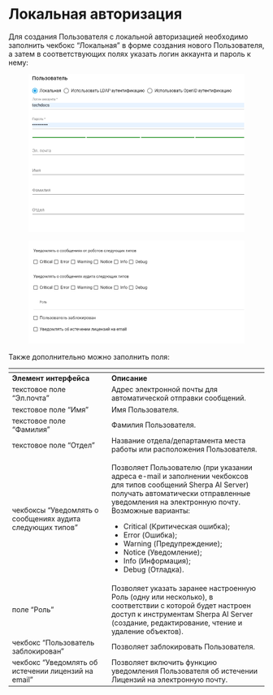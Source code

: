 # Локальная авторизация

Для создания Пользователя с локальной авторизацией необходимо заполнить чекбокс “Локальная” в форме создания нового Пользователя, а затем в соответствующих полях указать логин аккаунта и пароль к нему:

<figure><img src="../../../../.gitbook/assets/изображение (8) (1).png" alt=""><figcaption></figcaption></figure>

<figure><img src="../../../../.gitbook/assets/изображение (1) (1) (1) (1) (1) (1) (1) (1) (1).png" alt=""><figcaption></figcaption></figure>

Также дополнительно можно заполнить поля:

<table data-header-hidden><thead><tr><th width="212"></th><th width="346"></th></tr></thead><tbody><tr><td><strong>Элемент интерфейса</strong></td><td><strong>Описание</strong> </td></tr><tr><td>текстовое поле “Эл.почта”</td><td>Адрес электронной почты для автоматической отправки сообщений.</td></tr><tr><td>текстовое поле “Имя”</td><td>Имя Пользователя.</td></tr><tr><td>текстовое поле “Фамилия”</td><td>Фамилия Пользователя.</td></tr><tr><td>текстовое поле “Отдел”</td><td>Название отдела/департамента места работы или расположения Пользователя.</td></tr><tr><td>чекбоксы “Уведомлять о сообщениях аудита следующих типов”</td><td><p>Позволяет Пользователю (при указании адреса e-mail и заполнении чекбоксов для типов сообщений Sherpa AI Server) получать автоматически отправленные уведомления на электронную почту. Возможные варианты: </p><ul><li>Critical (Критическая ошибка);</li><li>Error (Ошибка);</li><li>Warning (Предупреждение);</li><li>Notice (Уведомление);</li><li>Info (Информация);</li><li>Debug (Отладка).</li></ul></td></tr><tr><td>поле “Роль”</td><td>Позволяет указать заранее настроенную Роль (одну или несколько), в соответствии с которой будет настроен доступ к инструментам Sherpa AI Server (создание, редактирование, чтение и удаление объектов). </td></tr><tr><td>чекбокс “Пользователь заблокирован”</td><td>Позволяет заблокировать Пользователя.</td></tr><tr><td>чекбокс “Уведомлять об истечении лицензий на email”</td><td>Позволяет включить функцию уведомления Пользователя об истечении Лицензий на электронную почту.</td></tr></tbody></table>
